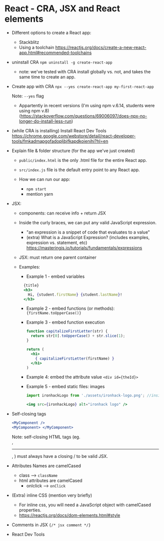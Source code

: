 

# React - CRA, JSX and React elements


<!-- Status: complete -->


- Different options to create a React app:
  - Stackblitz
  - Using a toolchain
    https://reactjs.org/docs/create-a-new-react-app.html#recommended-toolchains


- uninstall CRA `npm uninstall -g create-react-app`
  - note: we've tested with CRA install globally vs. not, and takes the same time to create an app.


- Create app with CRA `npx --yes create-react-app my-first-react-app`
  
  Note: `--yes` flag 
  - Appartently in recent versions (I'm using npm v.6.14, students were using npm v.8) (https://stackoverflow.com/questions/69006097/does-npx-no-longer-do-install-less-run)


- (while CRA is installing) Install React Dev Tools 
  https://chrome.google.com/webstore/detail/react-developer-tools/fmkadmapgofadopljbjfkapdkoienihi?hl=en


- Explain file & folder structure (for the app we've just created)

  - `public/index.html` is the only .html file for the entire React app.
  - `src/index.js` file is the default entry point to any React app.

  - How we can run our app:
    - `npm start`
    - mention yarn


- JSX:
  
  - components: can receive info + return JSX

  - Inside the curly braces, we can put any valid JavaScript expression. 
    - "an expression is a snippet of code that evaluates to a value"
    - (extra) What is a JavaScript Expression? (includes examples, expression vs. statement, etc)
      https://masteringjs.io/tutorials/fundamentals/expressions


  - JSX: must return one parent container


  - Examples:
    - Example 1 - embed variables
    
    ```jsx
      {title}
      <h3>
        Hi, {student.firstName} {student.lastName}!
      </h3>
    ```


    - Example 2 - embed functions (or methods):
      `{firstName.toUpperCase()}`


    - Example 3 - embed function execution
      ```jsx
      function capitalizeFirstLetter(str) {
        return str[0].toUpperCase() + str.slice(1);
      }
      ```

      ```jsx
      return (
        <h1>
          { capitalizeFirstLetter(firstName) }
        </h1>
      )
      ```


    - Example 4: embed the attribute value
      `<div id={theId}>`



    - Example 5 - embed static files: images

      ```jsx
      import ironhackLogo from './assets/ironhack-logo.png'; //inside src

      <img src={ironhackLogo} alt="ironhack logo" />
      ```



- Self-closing tags
  ```jsx
  <MyComponent />
  <MyComponent> </MyComponent>
  ```

  Note: self-closing HTML tags (eg. <br />, <hr />, <img />) must always have a closing / to be valid JSX.


- Attributes Names are camelCased
  
  - class —> `className`
  - html attributes are camelCased
    - onlclick —> `onClick`

- (Extra) inline CSS (mention very briefly)
  - For inline css, you will need a JavaScript object with camelCased properties.
  - https://reactjs.org/docs/dom-elements.html#style

- Comments in JSX
  ` {/* jsx comment */} `


- React Dev Tools

